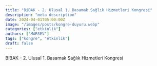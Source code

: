 ```yaml
---
title: "BiBAK - 2. Ulusal 1. Basamak Sağlık Hizmetleri Kongresi"
description: "meta description"
date: 2024-04-01T05:00:00Z
image: "/images/posts/kongre-duyuru.webp"
categories: ["etkinlik"]
authors: ["MARSEV"]
tags: ["kongre", "etkinlik"]
draft: false
---
```


BiBAK - 2. Ulusal 1. Basamak Sağlık Hizmetleri Kongresi